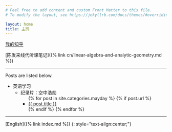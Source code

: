 ```yaml
---
# Feel free to add content and custom Front Matter to this file.
# To modify the layout, see https://jekyllrb.com/docs/themes/#overriding-theme-defaults

layout: home
title: 主页
---
```


[我的知乎](https://www.zhihu.com/people/fjtcin)

[陈发来线代听课笔记]({% link cn/linear-algebra-and-analytic-geometry.md %})

---

Posts are listed below.

<ul>
  <li>英语学习
    <ul>
      <li>纪录片：空中浩劫
        <ul>
          {% for post in site.categories.mayday %}
            {% if post.url %}
              <li><a href="{{ post.url }}">{{ post.title }}</a></li>
            {% endif %}
          {% endfor %}
        </ul>
      </li>
    </ul>
  </li>
</ul>

---

[English]({% link index.md %})
{: style="text-align:center;"}
